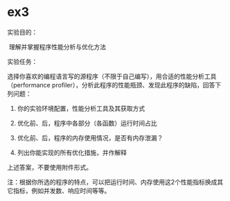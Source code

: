 # ex3

实验目的：

​    理解并掌握程序性能分析与优化方法

实验任务：

​    选择你喜欢的编程语言写的源程序（不限于自己编写），用合适的性能分析工具（performance profiler），分析此程序的性能瓶颈、发现此程序的缺陷，回答下列问题：

1. 你的实验环境配置，性能分析工具及其获取方式

2. 优化前、后，程序中各部分（各函数）运行时间占比

3. 优化前、后，程序的内存使用情况，是否有内存泄漏？

4. 列出你能实现的所有优化措施，并作解释

上述答案，不要使用附件形式。  

注：根据你所选的程序的特点，可以把运行时间、内存使用这2个性能指标换成其它指标，例如并发数、响应时间等等。